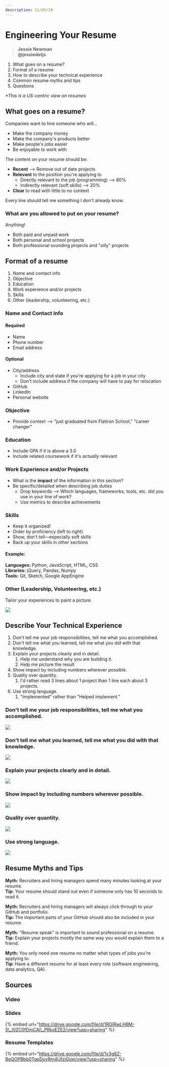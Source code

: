 ```yaml
---
description: 11/05/20
---
```


# Engineering Your Resume

> **Jessie Newman  
> @jessiedotjs**

1. What goes on a resume?
2. Format of a resume
3. How to describe your technical experience
4. Common resume myths and tips
5. Questions

_\*This is a US-centric view on resumes_

## What goes on a resume?

Companies want to hire someone who will... 

* Make the company money
* Make the company's products better
* Make people's jobs easier
* Be enjoyable to work with

The content on your resume should be:

* **Recent** --&gt; Remove out of date projects
* **Relevant** to the position you're applying to
  * Directly relevant to the job \(programming\) --&gt; 80%
  * Indirectly relevant \(soft skills\) --&gt; 20%
* **Clear** to read with little to no context

Every line should tell me something I don't already know.

### What are you allowed to put on your resume?

Anything!

* Both paid and unpaid work
* Both personal and school projects
* Both professional sounding projects and "silly" projects

## Format of a resume

1. Name and contact info
2. Objective
3. Education
4. Work experience and/or projects
5. Skills
6. Other \(leadership, volunteering, etc.\)

### Name and Contact Info

#### Required

* Name
* Phone number
* Email address

#### Optional

* City/address
  * Include city and state if you're applying for a job in your city
  * Don't include address if the company will have to pay for relocation
* GitHub
* LinkedIn
* Personal website

### Objective

* Provide context --&gt; "just graduated from Flatiron School," "career changer"

### Education

* Include GPA if it is above a 3.0
* Include related coursework if it's _actually_ relevant

### Work Experience and/or Projects

* What is the **impact** of the information in this section?
* Be specific/detailed when describing job duties
  * Drop keywords --&gt; Which languages, frameworks, tools, etc. did you use in your line of work?
  * Use metrics to describe achievements

### Skills

* Keep it organized!
* Order by proficiency \(left to right\)
* Show, don't tell—especially soft skills
* Back up your skills in other sections

#### Example:

**Languages:** Python, JavaScript, HTML, CSS  
**Libraries:** jQuery, Pandas, Numpy  
**Tools:** Git, Sketch, Google AppEngine

### Other \(Leadership, Volunteering, etc.\)

Tailor your experiences to paint a picture.

![](../.gitbook/assets/leadership-volunteering.png)

## Describe Your Technical Experience

1. Don't tell me your job responsibilities, tell me what you accomplished.
2. Don't tell me what you learned, tell me what you did with that knowledge.
3. Explain your projects clearly and in detail.
   1. Help me understand why you are building it.
   2. Help me picture the result
4. Show impact by including numbers wherever possible.
5. Quality over quantity.
   1. I'd rather read 3 lines about 1 project than 1 line each about 3 projects.
6. Use strong language.
   1. "Implemented" rather than "Helped implement."

### Don't tell me your job responsibilities, tell me what you accomplished.

![](../.gitbook/assets/responsibilities-vs-accomplishments.png)

### Don't tell me what you learned, tell me what you did with that knowledge.

![](../.gitbook/assets/learn-vs-knowledge.png)

### Explain your projects clearly and in detail.

![](../.gitbook/assets/explain-projects.png)

### Show impact by including numbers wherever possible.

![](../.gitbook/assets/show-impact.png)

### Quality over quantity.

![](../.gitbook/assets/quality-over-quantity.png)

### Use strong language.

![](../.gitbook/assets/strong-language.png)

## Resume Myths and Tips

**Myth:** Recruiters and hiring managers spend many minutes looking at your resume.  
**Tip:** Your resume should stand out even if someone only has 10 seconds to read it.

**Myth:** Recruiters and hiring managers will always click through to your GitHub and portfolio.  
**Tip:** The important parts of your GitHub should also be included in your resume.

**Myth:** "Resume speak" is important to sound professional on a resume.  
**Tip:** Explain your projects mostly the same way you would explain them to a friend.

**Myth:** You only need one resume no matter what types of jobs you're applying to.  
**Tip:** Have a different resume for at least every role \(software engineering, data analytics, QA\).

## Sources

### Video



### Slides

{% embed url="https://drive.google.com/file/d/1RGIRwLH6M-5\_I0ZC0fDmCAl\_PRkxEZE2/view?usp=sharing" %}

### Resume Templates

{% embed url="https://drive.google.com/file/d/1y3g8Z-BeQOPBbb0TgpDoyRm4UfziGiqn/view?usp=sharing" %}

